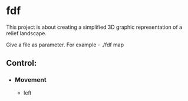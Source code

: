 # fdf
This project is about creating a simplified 3D graphic representation of a relief landscape.

Give a file as parameter. For example - ./fdf map

## Control:
- ### Movement
  + left
